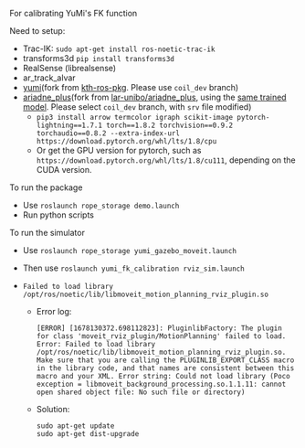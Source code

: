For calibrating YuMi's FK function

Need to setup:
- Trac-IK: `sudo apt-get install ros-noetic-trac-ik`
- transforms3d `pip install transforms3d`
- RealSense (librealsense)
- ar_track_alvar
- [yumi](https://github.com/zhyma/yumi/tree/coil_dev)(fork from [kth-ros-pkg](https://github.com/kth-ros-pkg/yumi/). Please use `coil_dev` branch)
- [ariadne_plus](https://github.com/zhyma/ariadne_plus/tree/coil_dev)(fork from [lar-unibo/ariadne_plus](https://github.com/lar-unibo/ariadne_plus), using the [same trained model](https://drive.google.com/file/d/1rwyuUeltodsZjm53q6_46a8T-dRh1pnw/view?usp=sharing). Please select `coil_dev` branch, with `srv` file modified)
	- `pip3 install arrow termcolor igraph scikit-image pytorch-lightning==1.7.1 torch==1.8.2 torchvision==0.9.2 torchaudio==0.8.2 --extra-index-url https://download.pytorch.org/whl/lts/1.8/cpu`
  - Or get the GPU version for pytorch, such as `https://download.pytorch.org/whl/lts/1.8/cu111`, depending on the CUDA version.

To run the package
  - Use `roslaunch rope_storage demo.launch`
  - Run python scripts 


To run the simulator
  - Use `roslaunch rope_storage yumi_gazebo_moveit.launch`
  - Then use `roslaunch yumi_fk_calibration rviz_sim.launch`

- `Failed to load library /opt/ros/noetic/lib/libmoveit_motion_planning_rviz_plugin.so`
  - Error log:
    ```
    [ERROR] [1678130372.698112823]: PluginlibFactory: The plugin for class 'moveit_rviz_plugin/MotionPlanning' failed to load.  Error: Failed to load library /opt/ros/noetic/lib/libmoveit_motion_planning_rviz_plugin.so. Make sure that you are calling the PLUGINLIB_EXPORT_CLASS macro in the library code, and that names are consistent between this macro and your XML. Error string: Could not load library (Poco exception = libmoveit_background_processing.so.1.1.11: cannot open shared object file: No such file or directory)
    ```
  - Solution:
    ```
    sudo apt-get update
    sudo apt-get dist-upgrade
    ```